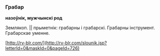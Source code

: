 ### Грабар
**назоўнік, мужчынскі род**

Землякоп. || прыметнік: грабарны і грабарскі. Грабарны інструмент. Грабарскае уменне.

<a rel="author">[http://rv-blr.com/](http://rv-blr.com/slounik.jsp?letterId=0&maskId=0&pageId=726)</a>
